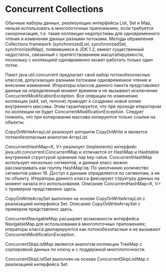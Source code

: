 # Concurrent Collections

Обычные наборы данных, реализующих интерфейсы List, Set и Map, нельзя использовать 
в многопоточных приложениях, если требуется синхронизация, т.е. такие коллекции недопустимы 
для одновременного чтения и изменения данных разными потоками. 
Методы обрамления Collections framework (synchronizedList, synchronizedSet, synchronizedMap), 
появившиеся в JDK 1.2, имеют существенный недостаток, связанный с препятствованием 
масштабируемости, поскольку с коллекцией одновременно может работать только один поток.

Пакет java.util.concurrent предлагает свой набор потокобезопасных классов, 
допускающих разными потоками одновременное чтение и внесение изменений. 
Итераторы классов данного пакета представляют данные на определенный момент времени и 
не вызывают исключение ConcurrentModificationException. 
Все операции по изменению коллекции (add, set, remove) приводят к созданию новой копии 
внутреннего массива. Этим гарантируется, что при проходе итератором по коллекции не
будет ConcurrentModificationException. 
Следует помнить, что при копировании массива копируются только ссылки на объекты.

CopyOnWriteArrayList реализует алгоритм CopyOnWrite и является потокобезопасным аналогом ArrayList. 


ConcurrentHashMap<K, V> реализует (implements) интерфейс java.util.concurrent.ConcurrentMap и отличается от HashMap и Hashtable внутренней структурой хранения пар key-value. СoncurrentHashMap использует несколько сегментов, и данный класс можно рассматривать как группу HashMap’ов. По умолчанию количество сегментов равно 16. Доступ к данным определяется по сегментам, а не по объекту. Итераторы данного класса фиксируют структуру данных на момент начала его использования. Описание ConcurrentHashMap<K, V> с примером представлено здесь.

CopyOnWriteArraySet выполнен на основе CopyOnWriteArrayList с реализацией интерфейса Set. Описание CopyOnWriteArraySet с примером представлено здесь.

ConcurrentNavigableMap расширяет возможности интерфейса NavigableMap для использования в многопоточных приложениях; итераторы класса декларируются как потокобезопасные и не вызывают ConcurrentModificationException.

ConcurrentSkipListMap является аналогом коллекции TreeMap с сортировкой данных по ключу и с поддержкой многопоточности.

ConcurrentSkipListSet выполнен на основе ConcurrentSkipListMap с реализацией интерфейса Set.
